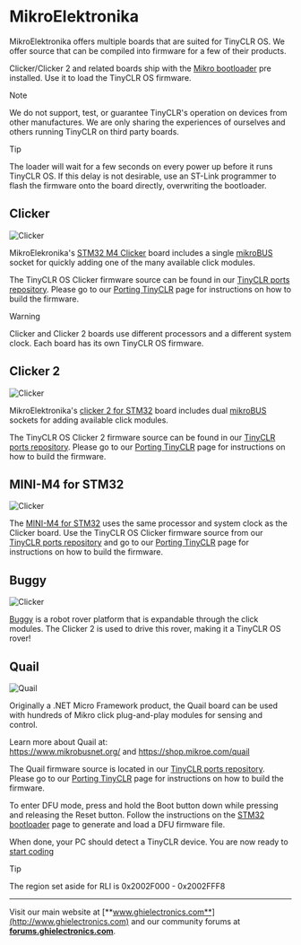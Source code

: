 # MikroElektronika
MikroElektronika offers multiple boards that are suited for TinyCLR OS. We offer source that can be compiled into firmware for a few of their products.

Clicker/Clicker 2 and related boards ship with the [Mikro bootloader](../../tinyclr/loaders/intro.md#mikro-bootloader) pre installed. Use it to load the TinyCLR OS firmware.

> [!Note]
> We do not support, test, or guarantee TinyCLR's operation on devices from other manufactures. We are only sharing the experiences of ourselves and others running TinyCLR on third party boards.

> [!Tip]
> The loader will wait for a few seconds on every power up before it runs TinyCLR OS. If this delay is not desirable, use an ST-Link programmer to flash the firmware onto the board directly, overwriting the bootloader.

## Clicker
![Clicker](images/clicker.jpg) 

MikroElekronika's [STM32 M4 Clicker](https://shop.mikroe.com/clicker-stm32f4) board includes a single [mikroBUS](https://www.mikroe.com/mikrobus/) socket for quickly adding one of the many available click modules.

The TinyCLR OS Clicker firmware source can be found in our [TinyCLR ports repository](https://github.com/ghi-electronics/TinyCLR-Ports). Please go to our [Porting TinyCLR](../porting/intro.md) page for instructions on how to build the firmware.

> [!Warning]
> Clicker and Clicker 2 boards use different processors and a different system clock. Each board has its own TinyCLR OS firmware.

## Clicker 2
![Clicker](images/clicker2.jpg) 

MikroElektronika's [clicker 2 for STM32](https://shop.mikroe.com/clicker-2-stm32f4) board includes dual [mikroBUS](https://www.mikroe.com/mikrobus/) sockets for adding available click modules.

The TinyCLR OS Clicker 2 firmware source can be found in our [TinyCLR ports repository](https://github.com/ghi-electronics/TinyCLR-Ports). Please go to our [Porting TinyCLR](../porting/intro.md) page for instructions on how to build the firmware.

## MINI-M4 for STM32
![Clicker](images/mini-M4-STM32.jpg) 

The [MINI-M4 for STM32](https://shop.mikroe.com/mini-stm32f4) uses the same processor and system clock as the Clicker board. Use the TinyCLR OS Clicker firmware source from our [TinyCLR ports repository](https://github.com/ghi-electronics/TinyCLR-Ports) and go to our [Porting TinyCLR](../porting/intro.md) page for instructions on how to build the firmware.
 
## Buggy
![Clicker](images/buggy.jpg) 

[Buggy](https://shop.mikroe.com/buggy) is a robot rover platform that is expandable through the click modules. The Clicker 2 is used to drive this rover, making it a TinyCLR OS rover!

## Quail
![Quail](images/quail-board.png)

Originally a .NET Micro Framework product, the Quail board can be used with hundreds of Mikro click plug-and-play modules for sensing and control.

Learn more about Quail at:  
https://www.mikrobusnet.org/ and https://shop.mikroe.com/quail  

The Quail firmware source is located in our [TinyCLR ports repository](https://github.com/ghi-electronics/TinyCLR-Ports). Please go to our [Porting TinyCLR](../porting/intro.md) page for instructions on how to build the firmware.

To enter DFU mode, press and hold the Boot button down while pressing and releasing the Reset button. Follow the instructions on the [STM32 bootloader](../../tinyclr/loaders/stm32-bootloader.md) page to generate and load a DFU firmware file.

When done, your PC should detect a TinyCLR device. You are now ready to [start coding](../tutorials/intro.md)

> [!Tip]
>The region set aside for RLI is 0x2002F000 - 0x2002FFF8

***

Visit our main website at [**www.ghielectronics.com**](http://www.ghielectronics.com) and our community forums at [**forums.ghielectronics.com**](https://forums.ghielectronics.com/).